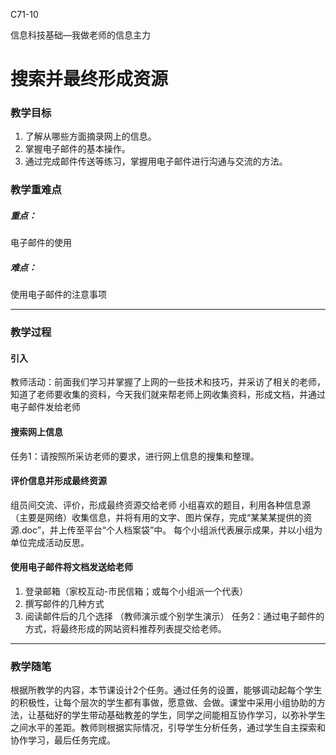 C71-10

信息科技基础—我做老师的信息主力

# 搜索并最终形成资源

### 教学目标

1. 了解从哪些方面摘录网上的信息。
2. 掌握电子邮件的基本操作。
3. 通过完成邮件传送等练习，掌握用电子邮件进行沟通与交流的方法。

### 教学重难点

##### 重点：

电子邮件的使用

##### 难点：

使用电子邮件的注意事项

------

### 教学过程

#### 引入
教师活动：前面我们学习并掌握了上网的一些技术和技巧，并采访了相关的老师，知道了老师要收集的资料，今天我们就来帮老师上网收集资料，形成文档，并通过电子邮件发给老师

#### 搜索网上信息
任务1：请按照所采访老师的要求，进行网上信息的搜集和整理。

#### 评价信息并形成最终资源
组员间交流、评价，形成最终资源交给老师
小组喜欢的题目，利用各种信息源（主要是网络）收集信息，并将有用的文字、图片保存，完成“某某某提供的资源.doc”，并上传至平台“个人档案袋”中。
每个小组派代表展示成果，并以小组为单位完成活动反思。

#### 使用电子邮件将文档发送给老师
1. 登录邮箱（家校互动-市民信箱；或每个小组派一个代表）
2. 撰写邮件的几种方式
3. 阅读邮件后的几个选择
（教师演示或个别学生演示）
任务2：通过电子邮件的方式，将最终形成的网站资料推荐列表提交给老师。

------

### 教学随笔
根据所教学的内容，本节课设计2个任务。通过任务的设置，能够调动起每个学生的积极性，让每个层次的学生都有事做，愿意做、会做。课堂中采用小组协助的方法，让基础好的学生带动基础教差的学生，同学之间能相互协作学习，以弥补学生之间水平的差距。教师则根据实际情况，引导学生分析任务，通过学生自主探索和协作学习，最后任务完成。

